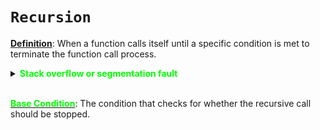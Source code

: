 # ```Recursion```

**<ins>Definition</ins>**: When a function calls itself until a specific condition is met to terminate the function call process.

<details>
  <summary><span style="color:lime"><strong>Stack overflow or segmentation fault</strong></span></summary>
  Due to conditional check fails it could cause infinite recursive call. In the process, the internal stack filled up with a large amount of function calls which will eventually exceeds the limit of stack memory.
</details>&nbsp;

<ins>**<span style="color:lime">Base Condition</span>**</ins>: The condition that checks for whether the recursive call should be stopped.
